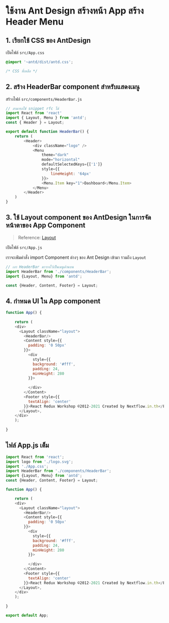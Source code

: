 
# ใช้งาน Ant Design สร้างหน้า App สร้าง Header Menu

## 1. เรียกใช้ CSS ของ AntDesign

เปิดไฟล์ `src/App.css`

```css
@import '~antd/dist/antd.css';

/* CSS ที่เหลือ */
```

## 2. สร้าง HeaderBar component สำหรับแสดงเมนู

สร้างไฟล์​ `src/components/HeaderBar.js`

```js
// สามารถใช้ snippet rfc ได้
import React from 'react'
import { Layout, Menu } from 'antd';
const { Header } = Layout;

export default function HeaderBar() {
    return (
        <Header>
            <div className="logo" />
            <Menu
                theme="dark"
                mode="horizontal"
                defaultSelectedKeys={['1']}
                style={{
                    lineHeight: '64px'
                }}>
                <Menu.Item key="1">Dashboard</Menu.Item>
            </Menu>
        </Header>
    )
}
```

## 3. ใช้ Layout component ของ AntDesign ในการจัดหน้าตาของ App Component

> Reference: [Layout](https://ant.design/components/layout/) 

เปิดไฟล์ `src/App.js`

เราจะเพ่ิมคำสั่ง import Component ต่างๆ ของ Ant Design เข้ามา รวมถึง `Layout`

```js
// เอา HeaderBar มาวางไว้เป็นเมนูด้านบน
import HeaderBar from './components/HeaderBar';
import {Layout, Menu} from 'antd';

const {Header, Content, Footer} = Layout;
```


## 4. กำหนด UI ใน App component 


```js
function App() {
 
    return (
    <div>
      <Layout className="layout">
        <HeaderBar/>
        <Content style={{
          padding: '0 50px'
        }}>
          <div
            style={{
            background: '#fff',
            padding: 24,
            minHeight: 280
          }}>
          
          </div>
        </Content>
        <Footer style={{
          textAlign: 'center'
        }}>React Redux Workshop ©2012-2021 Created by Nextflow.in.th</Footer>
      </Layout>,
    </div>
    );
  
}
```

## ไฟล์ App.js เต็ม

```js
import React from 'react';
import logo from './logo.svg';
import './App.css';
import HeaderBar from './components/HeaderBar';
import {Layout, Menu} from 'antd';
const {Header, Content, Footer} = Layout;

function App() {

    return (
    <div>
      <Layout className="layout">
        <HeaderBar/>
        <Content style={{
          padding: '0 50px'
        }}>
          <div
            style={{
            background: '#fff',
            padding: 24,
            minHeight: 280
          }}>
          
          </div>
        </Content>
        <Footer style={{
          textAlign: 'center'
        }}>React Redux Workshop ©2012-2021 Created by Nextflow.in.th</Footer>
      </Layout>,
    </div>
    );
  
}

export default App;

```
